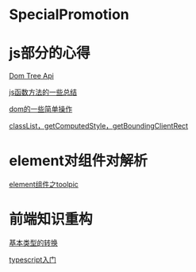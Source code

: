 # SpecialPromotion

<h1>js部分的心得</h1>

[Dom Tree Api](https://github.com/wulinsheng123/SpecialPromotion/blob/master/js%E6%80%BB%E7%BB%93/node%E5%85%83%E7%B4%A0%E6%93%8D%E4%BD%9Capi/index.md)

[js函数方法的一些总结](https://github.com/wulinsheng123/SpecialPromotion/issues/1)

[dom的一些简单操作](https://github.com/wulinsheng123/SpecialPromotion/issues/2)

[classList，getComputedStyle，getBoundingClientRect](https://github.com/wulinsheng123/SpecialPromotion/blob/master/js%E6%80%BB%E7%BB%93/DOM%E6%93%8D%E4%BD%9C.md)



<h1>element对组件对解析</h1>

[element组件之toolpic](https://github.com/wulinsheng123/SpecialPromotion/blob/master/js%E6%80%BB%E7%BB%93/element.md)


<h1>前端知识重构</h1>

[基本类型的转换](https://github.com/wulinsheng123/SpecialPromotion/blob/master/js%E6%80%BB%E7%BB%93/%E5%89%8D%E7%AB%AF%E7%9F%A5%E8%AF%86%E9%87%8D%E6%9E%84/js%E5%9F%BA%E6%9C%AC%E7%B1%BB%E5%9E%8B%E8%BD%AC%E6%8D%A2.md)

[typescript入门](https://github.com/wulinsheng123/SpecialPromotion/blob/master/js%E6%80%BB%E7%BB%93/typeScript%E6%80%BB%E7%BB%93/index.md)


